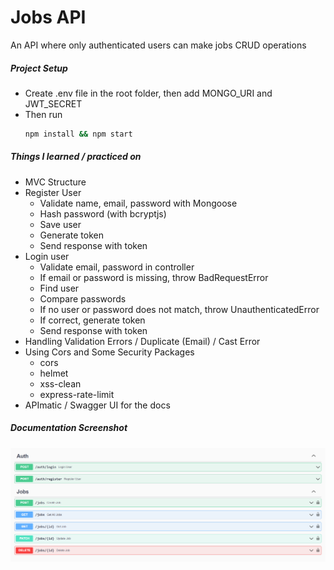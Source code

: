 # Jobs API

An API where only authenticated users can make jobs CRUD operations

##### Project Setup

- Create .env file in the root folder, then add MONGO_URI and JWT_SECRET
  &nbsp;
- Then run
  ```bash
  npm install && npm start
  ```

##### Things I learned / practiced on

- MVC Structure
- Register User
  - Validate name, email, password with Mongoose
  - Hash password (with bcryptjs)
  - Save user
  - Generate token
  - Send response with token
- Login user
  - Validate email, password in controller
  - If email or password is missing, throw BadRequestError
  - Find user
  - Compare passwords
  - If no user or password does not match, throw UnauthenticatedError
  - If correct, generate token
  - Send response with token
- Handling Validation Errors / Duplicate (Email) / Cast Error
- Using Cors and Some Security Packages
  - cors
  - helmet
  - xss-clean
  - express-rate-limit
- APImatic / Swagger UI for the docs

##### Documentation Screenshot

![documentation](readme-screenshot.png)
